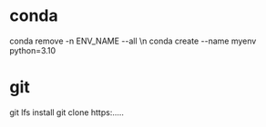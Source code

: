 # conda
conda remove -n ENV_NAME --all \n
conda create --name myenv python=3.10

# git
git lfs install 
git clone https:.....
